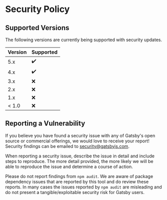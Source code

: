 # Security Policy

## Supported Versions

The following versions are currently being supported with security updates.

| Version | Supported          |
| ------- | ------------------ |
| 5.x     | :heavy_check_mark: |
| 4.x     | :heavy_check_mark: |
| 3.x     | :x:                |
| 2.x     | :x:                |
| 1.x     | :x:                |
| < 1.0   | :x:                |

## Reporting a Vulnerability

If you believe you have found a security issue with any of Gatsby's open source or commercial offerings, we would love to receive your report! Security findings can be emailed to security@gatsbyjs.com.

When reporting a security issue, describe the issue in detail and include steps to reproduce. The more detail provided, the more likely we will be able to reproduce the issue and determine a course of action.

Please do not report findings from `npm audit`. We are aware of package dependency issues that are reported by this tool and do review these reports. In many cases the issues reported by `npm audit` are misleading and do not present a tangible/exploitable security risk for Gatsby users.
